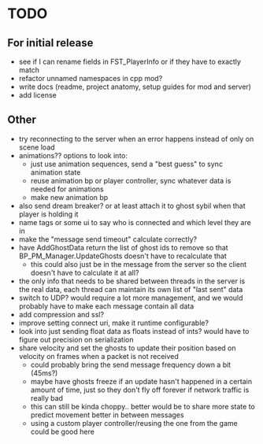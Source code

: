 # TODO

## For initial release

* see if I can rename fields in FST_PlayerInfo or if they have to exactly match
* refactor unnamed namespaces in cpp mod?
* write docs (readme, project anatomy, setup guides for mod and server)
* add license

## Other

* try reconnecting to the server when an error happens instead of only on scene load
* animations?? options to look into:
  * just use animation sequences, send a "best guess" to sync animation state
  * reuse animation bp or player controller, sync whatever data is needed for animations
  * make new animation bp
* also send dream breaker? or at least attach it to ghost sybil when that player is holding it
* name tags or some ui to say who is connected and which level they are in
* make the "message send timeout" calculate correctly?
* have AddGhostData return the list of ghost ids to remove so that BP_PM_Manager.UpdateGhosts doesn't have to recalculate that
  * this could also just be in the message from the server so the client doesn't have to calculate it at all?
* the only info that needs to be shared between threads in the server is the real data, each thread can maintain its own list of "last sent" data
* switch to UDP? would require a lot more management, and we would probably have to make each message contain all data
* add compression and ssl?
* improve setting connect uri, make it runtime configurable?
* look into just sending float data as floats instead of ints? would have to figure out precision on serialization
* share velocity and set the ghosts to update their position based on velocity on frames when a packet is not received
  * could probably bring the send message frequency down a bit (45ms?)
  * maybe have ghosts freeze if an update hasn't happened in a certain amount of time, just so they don't fly off forever if network traffic is really bad
  * this can still be kinda choppy.. better would be to share more state to predict movement better in between messages
  * using a custom player controller/reusing the one from the game could be good here
